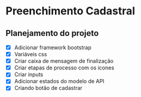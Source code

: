 # Preenchimento Cadastral

## Planejamento do projeto

- [x] Adicionar framework bootstrap
- [x] Variáveis css
- [x] Criar caixa de mensagem de finalização
- [x] Criar etapas de processo com os icones
- [x] Criar inputs
- [x] Adicionar estados do modelo de API
- [x] Criando botão de cadastrar